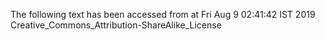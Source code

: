 The following text has been accessed from at Fri Aug 9 02:41:42 IST 2019
Creative_Commons_Attribution-ShareAlike_License
